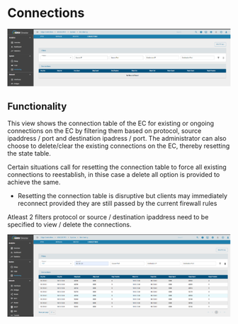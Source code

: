 # Connections


![Monitoring](images/Monitoring-connections.png)

## Functionality

This view shows the connection table of the EC for existing or ongoing connections on the EC by filtering them based on protocol, source ipaddress / port and destination ipadress / port. The administrator can also choose to delete/clear the existing connections on the EC, thereby resetting the state table. 

Certain situations call for resetting the connection table to force all existing connections to reestablish, in thise case a delete all option is provided to achieve the same.

- Resetting the connection table is disruptive but clients may immediately reconnect provided they are still passed by the current firewall rules

Atleast 2 filters protocol or source / destination ipaddress need to be specified to view / delete the connections. 


![Monitoring](images/Monitoring-connectionfilter.png)


